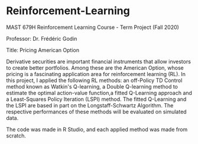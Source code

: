 # Reinforcement-Learning 

MAST 679H Reinforcement Learning Course - Term Project (Fall 2020)

Professor: Dr. Frédéric Godin

Title: Pricing American Option

Derivative securities are important financial instruments that allow investors to create better portfolios. Among these are the American Option, whose pricing is a fascinating
application area for reinforcement learning (RL). In this project, I applied the following RL methods: an off-Policy TD Control method known as Watkin's Q-learning, a Double Q-learning method to estimate the optimal action-value function,a fitted Q-Learning approach and a Least-Squares Policy Iteration (LSPI) method. The fitted Q-Learning and the LSPI are based in part on the Longstaff-Schwartz Algorithm. The respective performances of these methods will be evaluated on simulated data.

The code was made in R Studio, and each applied method was made from scratch.
